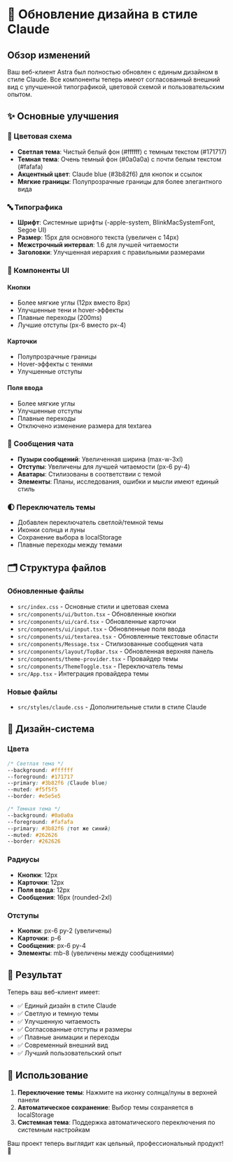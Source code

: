 # 🎨 Обновление дизайна в стиле Claude

## Обзор изменений

Ваш веб-клиент Astra был полностью обновлен с единым дизайном в стиле Claude. Все компоненты теперь имеют согласованный внешний вид с улучшенной типографикой, цветовой схемой и пользовательским опытом.

## ✨ Основные улучшения

### 🎨 Цветовая схема
- **Светлая тема**: Чистый белый фон (#ffffff) с темным текстом (#171717)
- **Темная тема**: Очень темный фон (#0a0a0a) с почти белым текстом (#fafafa)
- **Акцентный цвет**: Claude blue (#3b82f6) для кнопок и ссылок
- **Мягкие границы**: Полупрозрачные границы для более элегантного вида

### 🔤 Типографика
- **Шрифт**: Системные шрифты (-apple-system, BlinkMacSystemFont, Segoe UI)
- **Размер**: 15px для основного текста (увеличен с 14px)
- **Межстрочный интервал**: 1.6 для лучшей читаемости
- **Заголовки**: Улучшенная иерархия с правильными размерами

### 🎯 Компоненты UI

#### Кнопки
- Более мягкие углы (12px вместо 8px)
- Улучшенные тени и hover-эффекты
- Плавные переходы (200ms)
- Лучшие отступы (px-6 вместо px-4)

#### Карточки
- Полупрозрачные границы
- Hover-эффекты с тенями
- Улучшенные отступы

#### Поля ввода
- Более мягкие углы
- Улучшенные отступы
- Плавные переходы
- Отключено изменение размера для textarea

### 💬 Сообщения чата
- **Пузыри сообщений**: Увеличенная ширина (max-w-3xl)
- **Отступы**: Увеличены для лучшей читаемости (px-6 py-4)
- **Аватары**: Стилизованы в соответствии с темой
- **Элементы**: Планы, исследования, ошибки и мысли имеют единый стиль

### 🌓 Переключатель темы
- Добавлен переключатель светлой/темной темы
- Иконки солнца и луны
- Сохранение выбора в localStorage
- Плавные переходы между темами

## 🗂️ Структура файлов

### Обновленные файлы
- `src/index.css` - Основные стили и цветовая схема
- `src/components/ui/button.tsx` - Обновленные кнопки
- `src/components/ui/card.tsx` - Обновленные карточки
- `src/components/ui/input.tsx` - Обновленные поля ввода
- `src/components/ui/textarea.tsx` - Обновленные текстовые области
- `src/components/Message.tsx` - Стилизованные сообщения чата
- `src/components/layout/TopBar.tsx` - Обновленная верхняя панель
- `src/components/theme-provider.tsx` - Провайдер темы
- `src/components/ThemeToggle.tsx` - Переключатель темы
- `src/App.tsx` - Интеграция провайдера темы

### Новые файлы
- `src/styles/claude.css` - Дополнительные стили в стиле Claude

## 🎨 Дизайн-система

### Цвета
```css
/* Светлая тема */
--background: #ffffff
--foreground: #171717
--primary: #3b82f6 (Claude blue)
--muted: #f5f5f5
--border: #e5e5e5

/* Темная тема */
--background: #0a0a0a
--foreground: #fafafa
--primary: #3b82f6 (тот же синий)
--muted: #262626
--border: #262626
```

### Радиусы
- **Кнопки**: 12px
- **Карточки**: 12px
- **Поля ввода**: 12px
- **Сообщения**: 16px (rounded-2xl)

### Отступы
- **Кнопки**: px-6 py-2 (увеличены)
- **Карточки**: p-6
- **Сообщения**: px-6 py-4
- **Элементы**: mb-8 (увеличены между сообщениями)

## 🚀 Результат

Теперь ваш веб-клиент имеет:
- ✅ Единый дизайн в стиле Claude
- ✅ Светлую и темную темы
- ✅ Улучшенную читаемость
- ✅ Согласованные отступы и размеры
- ✅ Плавные анимации и переходы
- ✅ Современный внешний вид
- ✅ Лучший пользовательский опыт

## 🔧 Использование

1. **Переключение темы**: Нажмите на иконку солнца/луны в верхней панели
2. **Автоматическое сохранение**: Выбор темы сохраняется в localStorage
3. **Системная тема**: Поддержка автоматического переключения по системным настройкам

Ваш проект теперь выглядит как цельный, профессиональный продукт! 🎉
